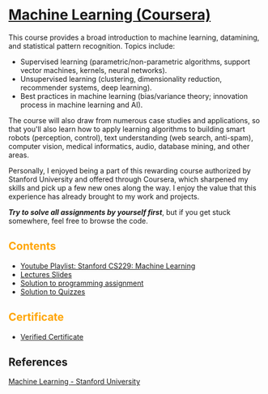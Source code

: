 # [Machine Learning (Coursera)](https://www.coursera.org/learn/machine-learning)

This course provides a broad introduction to machine learning, datamining, and statistical pattern recognition. Topics include: 
* Supervised learning (parametric/non-parametric algorithms, support vector machines, kernels, neural networks). 
* Unsupervised learning (clustering, dimensionality reduction, recommender systems, deep learning). 
* Best practices in machine learning (bias/variance theory; innovation process in machine learning and AI). 

The course will also draw from numerous case studies and applications, so that you'll also learn how to apply learning algorithms to building smart robots (perception, control), text understanding (web search, anti-spam), computer vision, medical informatics, audio, database mining, and other areas.

Personally, I enjoyed being a part of this rewarding course authorized by Stanford University and offered through Coursera, which sharpened my skills and pick up a few new ones along the way. I enjoy the value that this experience has already brought to my work and projects.

***Try to solve all assignments by yourself first***, but if you get stuck somewhere, feel free to browse the code.

## <span style="color: Orange;">Contents </span>
* [Youtube Playlist: Stanford CS229: Machine Learning](https://www.youtube.com/playlist?list=PLoROMvodv4rMiGQp3WXShtMGgzqpfVfbU)
* [Lectures Slides]()
* [Solution to programming assignment]()
* [Solution to Quizzes]()

## <span style="color: Orange;">Certificate</span>

* [Verified Certificate](https://www.coursera.org/account/accomplishments/verify/FRLWTLD%20KXYFF)

## References

[Machine Learning - Stanford University](https://www.coursera.org/learn/machine-learning)
